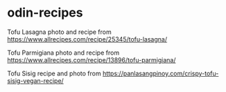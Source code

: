 # odin-recipes

Tofu Lasagna photo and recipe from https://www.allrecipes.com/recipe/25345/tofu-lasagna/

Tofu Parmigiana photo and recipe from https://www.allrecipes.com/recipe/13896/tofu-parmigiana/

Tofu Sisig recipe and photo from https://panlasangpinoy.com/crispy-tofu-sisig-vegan-recipe/
